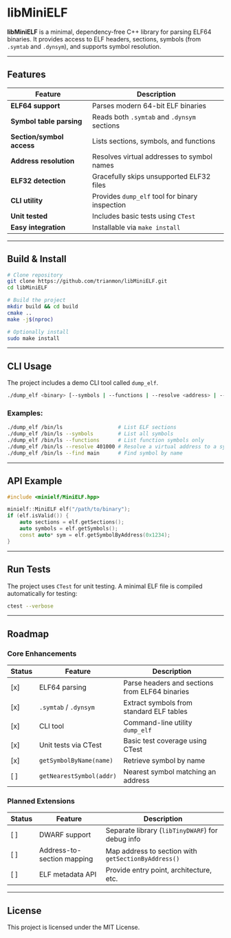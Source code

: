 # libMiniELF

**libMiniELF** is a minimal, dependency-free C++ library for parsing ELF64 binaries. It provides access to ELF headers, sections, symbols (from `.symtab` and `.dynsym`), and supports symbol resolution.

---

## Features

| Feature                   | Description                                    |
| ------------------------- | ---------------------------------------------- |
| **ELF64 support**         | Parses modern 64-bit ELF binaries              |
| **Symbol table parsing**  | Reads both `.symtab` and `.dynsym` sections    |
| **Section/symbol access** | Lists sections, symbols, and functions         |
| **Address resolution**    | Resolves virtual addresses to symbol names     |
| **ELF32 detection**       | Gracefully skips unsupported ELF32 files       |
| **CLI utility**           | Provides `dump_elf` tool for binary inspection |
| **Unit tested**           | Includes basic tests using `CTest`             |
| **Easy integration**      | Installable via `make install`                 |

---

## Build & Install

```bash
# Clone repository
git clone https://github.com/trianmon/libMiniELF.git
cd libMiniELF

# Build the project
mkdir build && cd build
cmake ..
make -j$(nproc)

# Optionally install
sudo make install
```

---

## CLI Usage

The project includes a demo CLI tool called `dump_elf`.

```bash
./dump_elf <binary> [--symbols | --functions | --resolve <address> | --find <name>]
```

### Examples:

```bash
./dump_elf /bin/ls                  # List ELF sections
./dump_elf /bin/ls --symbols        # List all symbols
./dump_elf /bin/ls --functions      # List function symbols only
./dump_elf /bin/ls --resolve 401000 # Resolve a virtual address to a symbol
./dump_elf /bin/ls --find main      # Find symbol by name
```

---

## API Example

```cpp
#include <minielf/MiniELF.hpp>

minielf::MiniELF elf("/path/to/binary");
if (elf.isValid()) {
    auto sections = elf.getSections();
    auto symbols = elf.getSymbols();
    const auto* sym = elf.getSymbolByAddress(0x1234);
}
```

---

## Run Tests

The project uses `CTest` for unit testing. A minimal ELF file is compiled automatically for testing:

```bash
ctest --verbose
```

---

## Roadmap

### Core Enhancements

| Status | Feature                  | Description                                    |
| ------ | ------------------------ | ---------------------------------------------- |
| \[x]   | ELF64 parsing            | Parse headers and sections from ELF64 binaries |
| \[x]   | `.symtab` / `.dynsym`    | Extract symbols from standard ELF tables       |
| \[x]   | CLI tool                 | Command-line utility `dump_elf`                |
| \[x]   | Unit tests via CTest     | Basic test coverage using CTest                |
| \[x]   | `getSymbolByName(name)`  | Retrieve symbol by name                        |
| \[ ]   | `getNearestSymbol(addr)` | Nearest symbol matching an address             |

### Planned Extensions

| Status | Feature                    | Description                                         |
| ------ | -------------------------- | --------------------------------------------------- |
| \[ ]   | DWARF support              | Separate library (`libTinyDWARF`) for debug info    |
| \[ ]   | Address-to-section mapping | Map address to section with `getSectionByAddress()` |
| \[ ]   | ELF metadata API           | Provide entry point, architecture, etc.             |

---

## License

This project is licensed under the MIT License.
